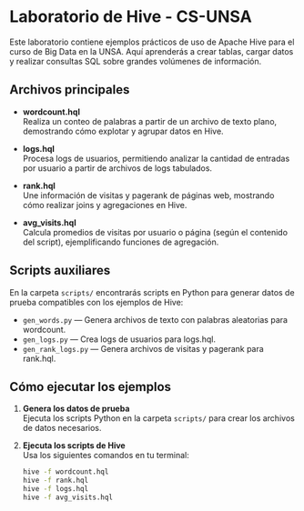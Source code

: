 # Laboratorio de Hive - CS-UNSA

Este laboratorio contiene ejemplos prácticos de uso de Apache Hive para el curso de Big Data en la UNSA. Aquí aprenderás a crear tablas, cargar datos y realizar consultas SQL sobre grandes volúmenes de información.

## Archivos principales

- **wordcount.hql**  
  Realiza un conteo de palabras a partir de un archivo de texto plano, demostrando cómo explotar y agrupar datos en Hive.

- **logs.hql**  
  Procesa logs de usuarios, permitiendo analizar la cantidad de entradas por usuario a partir de archivos de logs tabulados.

- **rank.hql**  
  Une información de visitas y pagerank de páginas web, mostrando cómo realizar joins y agregaciones en Hive.

- **avg_visits.hql**  
  Calcula promedios de visitas por usuario o página (según el contenido del script), ejemplificando funciones de agregación.

## Scripts auxiliares

En la carpeta `scripts/` encontrarás scripts en Python para generar datos de prueba compatibles con los ejemplos de Hive:

- `gen_words.py` — Genera archivos de texto con palabras aleatorias para wordcount.
- `gen_logs.py` — Crea logs de usuarios para logs.hql.
- `gen_rank_logs.py` — Genera archivos de visitas y pagerank para rank.hql.

## Cómo ejecutar los ejemplos

1. **Genera los datos de prueba**  
   Ejecuta los scripts Python en la carpeta `scripts/` para crear los archivos de datos necesarios.

2. **Ejecuta los scripts de Hive**  
   Usa los siguientes comandos en tu terminal:
   ```sh
   hive -f wordcount.hql
   hive -f rank.hql
   hive -f logs.hql
   hive -f avg_visits.hql